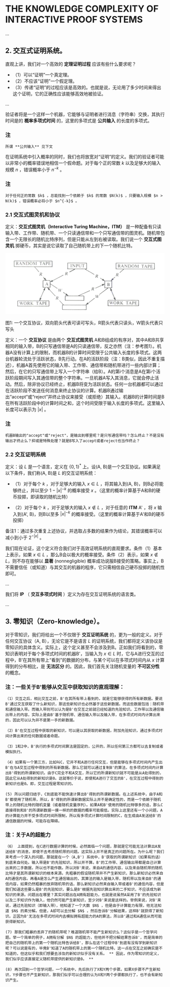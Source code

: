 # THE KNOWLEDGE COMPLEXITY OF INTERACTIVE PROOF SYSTEMS

$...$

## 2. 交互式证明系统。

直观上讲，我们对一个高效的 **定理证明过程** 应该有些什么要求呢？

* （1）可以“证明”一个真定理。
* （2）不应该“证明”一个假定理。
* （3）传递“证明”的过程应该是高效的。也就是说，无论用了多少时间来得出这个证明，它的正确性应该能够高效地被验证。

$...$

验证者将是一个这样一个机器，它能够与证明者进行消息（字符串）交换，其执行时间是的 **概率多项式时间** 的，这里的多项式是 **公共输入** 的长度的多项式。

### 注
    所谓 **公共输入** 见下文

在证明系统中引入概率的同时，我们也将放宽对“证明”的定义。我们的验证者可能以非常小的概率错误地相信一个假命题。对于每个正的常数 $k$ 以及足够大的输入规模 $n$ ，错误概率小于 $n^{-k}$ 。

### 注
    对于任何正的常数 $k$ ，总能找到一个依赖于 $k$ 的常数 $N(k)$ ，只要输入规模 $n > N(k)$ ，错误概率必将小于 $n^{-k}$ 。

### 2.1 交互式图灵机和协议

定义：**交互式图灵机（Interactive Turing Machine，ITM）** 是一种配备有只读输入带、工作带、随机带、一个只读通信带和一个只写通信带的图灵机。随机带包含一个无限长的随机比特序列，但是只能从左到右被读取。我们说一个 **交互式图灵机** 掷硬币，其实是说它读取了自己随机带上的下一个随机比特。

![F-1](./images/kc-of-ips-f-1.jpg "F-1")

图1: 一个交互协议，双向箭头代表可读可写头，R箭头代表只读头，W箭头代表只写头

定义：一个 **交互协议** 是由两个 **交互式图灵机** A和B组成的有序对，其中A和B共享相同的输入带，B的只写通信带是A的只读通信带，反之亦然（注：参考图1）。机器A没有计算上的限制，而机器B的计算时间受限于公共输入长度的多项式。这两台机器轮流处于活跃状态，B先行动。在A的活跃阶段（注：B类似，因此不重复描述），机器A首先使用它的输入带、工作带、通信带和随机带进行一些内部计算；然后，在它的只写通信带上写入一个字符串（给B）。A的第i个消息是A在第i个活跃阶段期间写入其通信带的整个字符串。一旦机器A写入其消息，它就会停止活动。然后，除非协议已经终止，机器B将变为活跃状态。任何一台机器都可以通过在活跃阶段不发送任何消息来终止协议的计算。机器B通过输出“accept“或“reject”并终止协议来接受（或拒绝）其输入。机器B的计算时间是B在所有活跃阶段中的计算时间之和，这个时间受限于输入长度的多项式。这里输入长度可以表示为 $|x|$ 。

### 注
    机器B输出的"accept"或"reject"，是输出到哪里呢？是只写通信带吗？怎么终止？不是没有输出才终止么？抑或是特殊处理？就是B写入了accept或者reject也当作终止？

### 2.2 交互证明系统

定义：设 $L$ 是一个语言，定义在 $`{\{0,1\}}^*`$ 上。设(A, B)是一个交互协议。如果满足以下条件，我们称(A, B)是 $L$ 的交互证明系统：

* （1）对于每个 $k$ ，对于足够大的输入 $x \in L$ ，将其输入到(A, B)，则B必将能够终止，并以至少 $1 - {|x|}^{-k}$ 的概率接受 $x$ 。（这里的概率计算基于A和B的硬币投掷，即读取的随机比特）

* （2）对于每个 $k$ ，对于足够大的输入 $x \notin L$ ，对于任意的 **ITM** A' ，将 $x$ 输入到(A', B)，则B以至多 ${|x|}^{-k}$ 的概率接受。（这里的概率计算基于A'和B的硬币投掷）

备注1：通过多次重复上述协议，并选取占多数的结果作为结论，其错误概率可以减小到小于 $2^{-|x|}$ 。

我们现在论证，这个定义符合我们对于高效证明系统的直观要求。条件（1）基本上表示，如果 $x \in L$ ，那么B会以极大的概率接受。条件（2）表示，如果 $x \notin L$，则不存在能够以 **显著** (nonnegligible) 概率成功说服B接受的策略。事实上，B不需要信任（或知道）与其交互的机器的程序，它只需相信自己硬币投掷的随机性即可。

$...$

我们将 **IP** （ **交互多项式时间** ）定义为存在交互证明系统的语言类。

$...$

## 3. 零知识（Zero-knowledge）。

对于零知识，我们将给出一个不仅限于 **交互证明系统** 的，更为一般的定义。对于任何交互协议（A, B），无论它是不是语言 $L$ 的证明系统，我们都将定义该协议是零知识的具体含义。实际上，这个定义甚至不会涉及到B。正如我们将看到的，零知识表明对于每个多项式时间的机器B'，当输入为 $x \in L$ 时，它与A进行交互的过程中，B'在其所有带上“看到”的数据的分布，与某个可以在多项式时间内从 $x$ 计算得到的分布相比，是 **无法区分** 的。因此，我们首先关注随机变量的 **不可区分性** 的概念。

### 注：一些关于B'能够从交互中获取知识的直观理解：
    （1）交互之后，相比交互之前，B'在其所有带上看到的，就是它能够获得的所有新数据。要说B'通过交互获取了什么新知识，那这些新知识也必然基于这些新数据。而这些数据包括：随机带和通信输入带。而输入带则可以认为是B'在交互之前就已经知道的先验知识。工作带以及通信输出带上的内容，实际上是由B'基于随机带、通信输入带以及输入带，在多项式时间内计算出来的，因此可以认为并不是第一手的新数据。

    （2）B'在交互过程中获取的新知识，可以是以其获取的新数据，附加先验知识，通过多项式时间计算出来的任何数据或者命题。
    
    （3）1和2中，B'执行的多项式时间算法是固定的，公开的，所以任何第三方都可以去复制或者模拟执行。 

    （4）如果有一个第三方，比如叫C，它并不和A进行任何交互，但是能够在多项式时间内产生出B'在与A交互过程中得到的所有新数据。那么它就可以通过复制B'的算法，在多项式时间内计算出B'得到的所谓新知识。由于C完全不和A交互，所以它的所谓新知识就不可能是从A处得到的，因此它从A处得到的新知识是0。这就等价于说，即使和A进行了交互的B'，在交互过程中得到的新知识也是0。即，交互过程是零知识的。

    (5) 所以问题归结于，C到底能不能快速计算出B'得到的所谓新数据。在上述系统中，由于A和B'都使用了随机带，所以，B'得到的所谓新数据实际上并不是确定性的，而是一个依赖于随机带上的随机比特的随机变量（或者随机变量序列）。如果A和B'使用的随机比特够多的话，那么C直接得到和B'的所谓新数据一摸一样的的数据的概率可能极低。实际上这里还有一个小问题，A的计算能力并不受多项式时间所限制，所以有多项式计算时间限制的C，在生成由A发送给B'的通信数据的时候，可能存在障碍。

### 注：关于A的超能力
```
（6） 上面提到，在C进行数据计算的时候，必然面临一个问题，那就是它可能无法计算出A发送给B'的消息，即使不去考虑随机带的问题。这实际上并不是真正的问题所在。为什么呢？我们来考虑一个深入的问题，那就是在一个（A,B') 系统中，B'获取的所谓新知识（如果有的话）到底来自何处。输入带是B'的先验知识，所以并不算。B'的工作带、通信输出带都是自己计算出来的二手数据，所以也不能作数。所以对B'来说，来自A的通信内容，以及来自随机带的随机比特才是其所谓新知识的根本来源。先粗暴的假设随机带并不产生新知识，那么新知识必然来自A的通信内容。再看A是怎么产生通信输出的，其算法的输入是输入带，随机带以及来自B'的通信内容，如果仍然粗暴的放弃随机带的话，那么新知识必然来自输入带或者B'的通信内容，但是我们知道这些要么是B'的先验知识，要么是B'根据先验知识算出来的二手知识，不应该成为新知识的来源。问题出在哪里？其实问题出在A拥有超能力，也就是说虽然A采用了B'的先验知识以及二手知识作为输入，他仍然可能产生新知识，至少对B'来说是这样的。举例来说，对B'来说，通过先验知识（即输入带），他知道了一个大数 $N$ ，但是由于计算能力有限，他无法知道 $N$ 的素分解。但是，A却可以去分解 $N$ ，然后告诉B'分解结果，这样B'就获得了新知识。正因为B'无法在多项式时间内去模拟拥有超能力的A的算法，所以B'通过和A通信从而可能获得新知识。

(7) 那我们粗暴的丢弃了的随机带呢？难道随机带不能产生新知识么？这似乎是一个哲学问题。举一个简单的例子，A拥有分解 $N$ 的超能力，但他并不把分解结果告诉B'，而是简单的把自己的随机带上的第一个随机比特告诉给B'，那么在这个过程中B'到底有没有学到新知识呢？可以说是有的，毕竟B'知道了A的随机带上的第一个随机比特，这一点在交互之前确实是不知道的，但这似乎和我们想要去涉及的新知识似乎没有关系。 ** 因此，作为零知识的定义，我们似乎应该直接定义随机带提供的新知识是0。 **

(8) 再次回到一个哲学问题，一个系统中，先后执行了X和Y两个步骤。如果X步骤不产生新知识，Y步骤也不产生新知识，那我们似乎可以合理的认为X和Y两个步骤都执行了，也不会有新知识产生。

```



    
